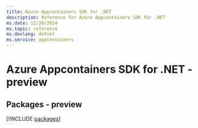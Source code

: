 ```yaml
---
title: Azure Appcontainers SDK for .NET
description: Reference for Azure Appcontainers SDK for .NET
ms.date: 12/20/2024
ms.topic: reference
ms.devlang: dotnet
ms.service: appcontainers
---
```

# Azure Appcontainers SDK for .NET - preview
## Packages - preview
[!INCLUDE [packages](appcontainers-index.md)]